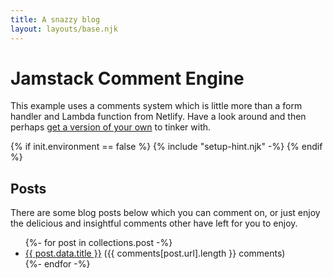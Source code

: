 ```yaml
---
title: A snazzy blog
layout: layouts/base.njk
---
```


# Jamstack Comment Engine

This example uses a comments system which is little more than a form handler and Lambda function from Netlify. Have a look around and then perhaps [get a version of your own](/about) to tinker with.


{% if init.environment == false %}
  {% include "setup-hint.njk" -%}
{% endif %}


## Posts

There are some blog posts below which you can comment on, or just enjoy the delicious and insightful comments other have left for you to enjoy.

<ul class="listing">
{%- for post in collections.post -%}
  <li><a href="{{ post.url }}">{{ post.data.title }}</a> ({{ comments[post.url].length }} comments) </li>
{%- endfor -%}
</ul>
